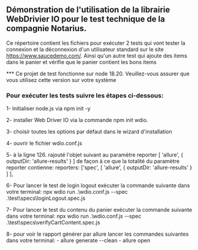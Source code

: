 ## Démonstration de l'utilisation de la librairie WebDrivier IO pour le test technique de la compagnie Notarius.

Ce répertoire contient les fichiers pour exécuter 2 tests qui vont tester la connexion et la déconnexion d'un utilisateur standard sur le site https://www.saucedemo.com/. Ainsi qu'un autre test qui ajoute des items dans le panier et vérifie que le panier contient les bons items

*** Ce projet de test fonctionne sur node 18.20. Veuillez-vous assurer que vous utilisez cette version sur votre système

### Pour exécuter les tests suivre les étapes ci-dessous:
1- Initialiser node.js via npm init -y 

2- installer Web Driver IO via la commande npm init wdio.

3- choisir toutes les options par défaut dans le wizard d'installation

4- ouvrir le fichier wdio.conf.js

5- à la ligne 126. rajouté l'objet suivant au paramètre reporter         [
            'allure', {
                outputDir: 'allure-results'
            }
        ]
        de façon à ce que la totalité du paramètre reporter contienne:     reporters: ['spec',
        [
            'allure', {
                outputDir: 'allure-results'
            }
        ]
    ],

6- Pour lancer le test de login logout exécuter la commande suivante dans votre terminal: npx wdio run .\wdio.conf.js --spec .\test\specs\loginLogout.spec.js

7- Pour lancer le test du contenu du panier exécuter la commande suivante dans votre terminal: npx wdio run .\wdio.conf.js --spec .\test\specs\verifyCartContent.spec.js

8- pour voir le rapport générer par allure lancer les commandes suivantes dans votre terminal: 
    - allure generate --clean
    - allure open

